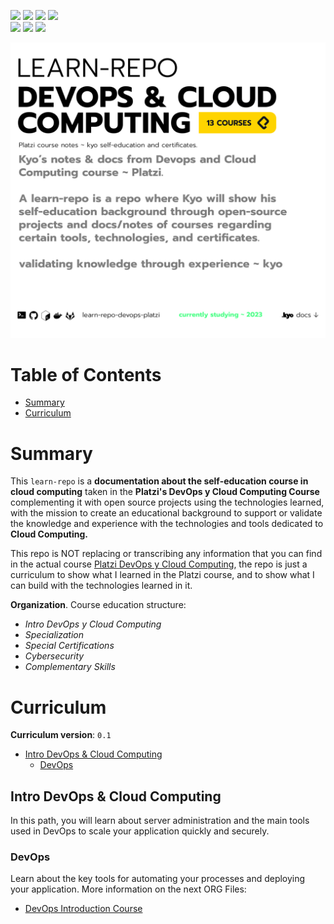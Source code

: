 <p align="left"> 
<a href="https://www.reddit.com/user/kyonax_on"><img src="https://img.shields.io/reddit/user-karma/combined/kyonax_on?style=social&logo=reddit&logoColor=%23FFD400&labelColor=%23FFD400&color=%23FFD400"/><a/>
<a href="https://twitter.com/kyonax_on_tech" target="_blank"><img src="https://img.shields.io/twitter/url?url=https%3A%2F%2Ftwitter.com%2Fkyonax_on_tech&style=social&logoColor=%23FFD400&label=Twitter"/><a/>
<a href="https://www.instagram.com/is.kyonax/" target="_blank"><img src="https://img.shields.io/twitter/url?url=https%3A%2F%2Finstagram.com%2Fis.kyonax&style=social&logo=instagram&logoColor=%23FFD400&label=Instagram"/><a/>
<a href="https://www.linkedin.com/in/kyonax/" target="_blank"><img src="https://img.shields.io/twitter/url?url=https%3A%2F%2Fwww.linkedin.com%2Fin%2Fkyonax%2F&style=social&logo=linkedin&logoColor=%23FFD400&label=Linkedin"/><a/> <br/>
<img src="https://img.shields.io/github/languages/code-size/Kyonax/learn-repo-devops-platzi?logoColor=%23FFD400&labelColor=%23FFD400&color=%23FFD400"/>
<img src="https://img.shields.io/github/languages/top/Kyonax/learn-repo-devops-platzi?logoColor=%23FFD400&labelColor=%23FFD400&color=%23FFD400"/>
<img src="https://img.shields.io/github/last-commit/Kyonax/learn-repo-devops-platzi?logoColor=%23FFD400&labelColor=%23FFD400&color=%23FFD400"/>
<p/>

<p align="left">
  <a id="cover" href="#cover">
    <picture>
      <source media="(prefers-color-scheme: dark)" srcset="github/dark.png">
      <img style="white-space:pre-wrap" alt="A learn-repo is a repo where Kyo will show his 
self-education background through open-source 
projects and docs/notes of courses regarding 
certain tools, technologies, and certificates." src="github/light.png">
    </picture>
  </a>
</p>

# Table of Contents
- [Summary](#summary)
- [Curriculum](#curriculum)


# Summary
This `learn-repo` is a **documentation about the self-education course in cloud computing** taken in the **Platzi's DevOps y Cloud Computing Course** complementing it with open source projects using the technologies learned, with the mission to create an educational background to support or validate the knowledge and experience with the technologies and tools dedicated to **Cloud Computing.**

This repo is NOT replacing or transcribing any information that you can find in the actual course [Platzi DevOps y Cloud Computing](https://platzi.com/escuela/devops-cloud/), the repo is just a curriculum to show what I learned in the Platzi course, and to show what I can build with the technologies learned in it.

**Organization**. Course education structure:
- *Intro DevOps y Cloud Computing*
- *Specialization*
- *Special Certifications*
- *Cybersecurity*
- *Complementary Skills*

# Curriculum
**Curriculum version**: `0.1`
- [Intro DevOps & Cloud Computing](#intro-devops-&-cloud-computing)
  - [DevOps](#devops)

## Intro DevOps & Cloud Computing
In this path, you will learn about server administration and the main tools used in DevOps to scale your application quickly and securely.

### DevOps
Learn about the key tools for automating your processes and deploying your application. More information on the next ORG Files:
 - [DevOps Introduction Course](DevOps/devops-introduction.org)
